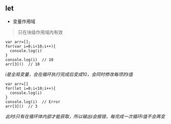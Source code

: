 ## let

* 变量作用域

> 只在块级作用域内有效

    var arr=[];
    for(var i=0;i<10;i++){  
      console.log(i)
    }
    console.log(i)  // 10
    arr[3]()  // 10

*i是全局变量，会在循环执行完成后变成10，会同时修改每项的i值*

    var arr=[]
    for(let i=0;i<10;i++){
      console.log(i)
    }
    console.log(i)  // Error
    arr[3]()  // 3
    
*此时i只有在循环体内部才能获取，所以输出i会报错，每完成一次循环i值不会再变* 
